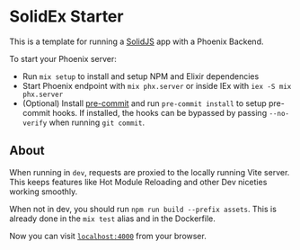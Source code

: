 # SolidEx Starter

This is a template for running a [SolidJS](https://solidjs.com) app with a Phoenix Backend.


To start your Phoenix server:

  * Run `mix setup` to install and setup NPM and Elixir dependencies
  * Start Phoenix endpoint with `mix phx.server` or inside IEx with `iex -S mix phx.server`
  * (Optional) Install [pre-commit](https://pre-commit.com/#install) and run `pre-commit install` to setup pre-commit hooks. If installed, the hooks can be bypassed by passing `--no-verify` when running `git commit`.

## About

When running in `dev`, requests are proxied to the locally running Vite server. This keeps features like Hot Module Reloading and other Dev niceties working smoothly.

When not in dev, you should run `npm run build --prefix assets`.
This is already done in the `mix test` alias and in the Dockerfile.

Now you can visit [`localhost:4000`](http://localhost:4000) from your browser.
